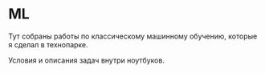 # ML

Тут собраны работы по классическому машинному обучению, которые я сделал в технопарке.

Условия и описания задач внутри ноутбуков.

